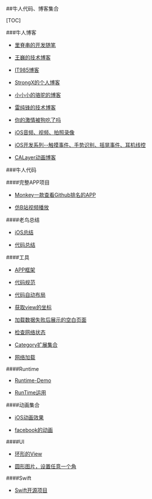 ##牛人代码、博客集合

[TOC]

###牛人博客

* [里脊串的开发随笔](http://adad184.com/2014/08/21/kai-yuan-xiang-mu-mmplaceholder/)

* [王巍的技术博客](https://onevcat.com/#blog)
* [IT985博客](http://blog.it985.com/category/ios)
* [StrongX的个人博客](http://www.strongx.cn/)
* [小小小的骆驼的博客](http://www.voidcn.com/blog/xiaoluodecai/article/p-4520486.html)
* [雷纯锋的技术博客](http://blog.leichunfeng.com/blog/2016/02/27/mvvm-with-reactivecocoa/)
* [你的激情被狗吃了吗](http://www.521ios.com/)
* [iOS音频、视频、拍照录像](http://www.cnblogs.com/kenshincui/p/4186022.html)
* [iOS开发系列--触摸事件、手势识别、摇晃事件、耳机线控](http://www.cnblogs.com/kenshincui/p/3950646.html)
* [CALayer动画博客](http://www.cnblogs.com/kenshincui/p/3972100.html)

###牛人代码

####完整APP项目

* [Monkey一款查看Github排名的APP](https://github.com/coderyi/Monkey)

* [仿B站视频播放](https://git.oschina.net/snowimba/LHBiliBili.git )

####老鸟总结
* [iOS总结](https://github.com/100mango/zen )

* [代码总结](https://github.com/Tim9Liu9/TimLiu-iOS)

####工具

* [APP框架](https://github.com/wujunyang/MobileProject.git 	)
* [代码规范](https://github.com/QianKaiLu/Objective-C-Coding-Guidelines-In-Chinese)

* [代码自动布局](https://github.com/gsdios/SDAutoLayout)
* [获取view的坐标](https://github.com/adad184/MMPlaceHolder)

* [加载数据失败后展示的空白页面](https://github.com/dzenbot/DZNSegmentedControl )

* [检查网络状态](https://github.com/wujunyang/MobileProject.git 	)

* [Category扩展集合](https://github.com/shaojiankui/iOS-Categories.git 	)
* [网络加载](https://github.com/CoderJackyHuang/HYBNetworking )


####Runtime
* [Runtime-Demo](https://github.com/CoderJackyHuang/RuntimeDemo  )

* [RunTime运用](https://github.com/huang303513/iOSRunTimeExplore)

####动画集合

* [iOS动画效果](https://github.com/KittenYang/Animations)

* [facebook的动画](https://github.com/kevinzhow/pop-handapp)

####UI

* [环形的View](https://github.com/WZF-Fei/ZFProgressView)

* [圆形图片，设置任意一个角](https://github.com/raozhizhen/JMRoundedCorner	)

####Swift

* [Swift开源项目](https://github.com/ipader/SwiftGuide/blob/master/Featured.md)

